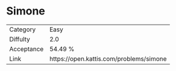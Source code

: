 # Simone

<table>
    <tr>
        <td>Category</td>
        <td>Easy</td>
    </tr>
    <tr>
        <td>Diffulty</td>
        <td>2.0</td>
    </tr>
    <tr>
        <td>Acceptance</td>
        <td>54.49 %</td>
    </tr>
    <tr>
        <td>Link</td>
        <td>https://open.kattis.com/problems/simone</td>
    </tr>
</table>